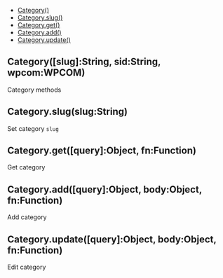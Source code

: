   - [Category()](#categoryslugstringsidstringwpcomwpcom)
  - [Category.slug()](#categoryslugslugstring)
  - [Category.get()](#categorygetqueryobjectfnfunction)
  - [Category.add()](#categoryaddqueryobjectbodyobjectfnfunction)
  - [Category.update()](#categoryupdatequeryobjectbodyobjectfnfunction)

## Category([slug]:String, sid:String, wpcom:WPCOM)

  Category methods

## Category.slug(slug:String)

  Set category `slug`

## Category.get([query]:Object, fn:Function)

  Get category

## Category.add([query]:Object, body:Object, fn:Function)

  Add category

## Category.update([query]:Object, body:Object, fn:Function)

  Edit category
